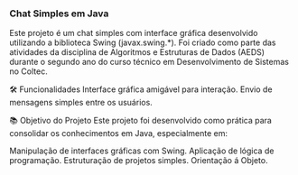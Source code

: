 <h3>Chat Simples em Java</h3>
Este projeto é um chat simples com interface gráfica desenvolvido utilizando a biblioteca Swing (javax.swing.*). Foi criado como parte das atividades da disciplina de Algoritmos e Estruturas de Dados (AEDS) durante o segundo ano do curso técnico em Desenvolvimento de Sistemas no Coltec.

🛠️ Funcionalidades
Interface gráfica amigável para interação.
Envio de mensagens simples entre os usuários.

📚 Objetivo do Projeto
Este projeto foi desenvolvido como prática para consolidar os conhecimentos em Java, especialmente em:

Manipulação de interfaces gráficas com Swing.
Aplicação de lógica de programação.
Estruturação de projetos simples.
Orientação á Objeto.
